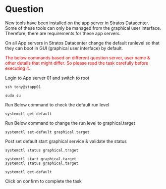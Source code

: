 # Question
New tools have been installed on the app server in Stratos Datacenter. Some of these tools can only be managed from the graphical user interface. Therefore, there are requirements for these app servers.

On all App servers in Stratos Datacenter change the default runlevel so that they can boot in GUI (graphical user interface) by default.

<span style="color: red;">The below commands based on different question server, user name & other details that might differ. So please read the task carefully before executing it. </span>

Login to App server 01 and switch to root

```
ssh tony@stapp01
```
```
sudo su
```

Run Below command to check the default run level

```
systemctl get-default
```
Run Below command to change the run level to graphical.target
```
systemctl set-default graphical.target
```
Post set default start graphical service & validate  the status
```
systemctl status graphical.traget
```
```
systemctl start graphical.target
systemctl status graphical.target
```
```
systemctl get-default
```
Click on confirm to complete the task
